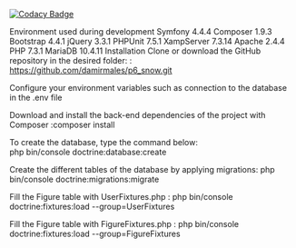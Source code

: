 [![Codacy Badge](https://api.codacy.com/project/badge/Grade/3286c50ed66846cc9a7cddc8e7b961fe)](https://www.codacy.com/manual/d.males/p6_snow?utm_source=github.com&amp;utm_medium=referral&amp;utm_content=damirmales/p6_snow&amp;utm_campaign=Badge_Grade)

Environment used during development
Symfony 4.4.4
Composer 1.9.3
Bootstrap 4.4.1
jQuery 3.3.1
PHPUnit 7.5.1
XampServer 7.3.14
Apache 2.4.4
PHP 7.3.1
MariaDB 10.4.11
Installation
Clone or download the GitHub repository in the desired folder: :
   https://github.com/damirmales/p6_snow.git

Configure your environment variables such as connection to the database in the .env file
 
Download and install the back-end dependencies of the project with
Composer :composer install
 
To create the database, type the command below:  
 php bin/console doctrine:database:create 
 
Create the different tables of the database by applying migrations:
 php bin/console doctrine:migrations:migrate 
 
Fill the Figure table with UserFixtures.php : 
php bin/console doctrine:fixtures:load --group=UserFixtures

Fill the Figure table with  FigureFixtures.php : 
php bin/console doctrine:fixtures:load --group=FigureFixtures
